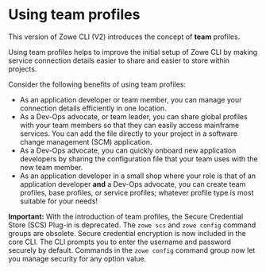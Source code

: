 # Using team profiles

This version of Zowe CLI (V2) introduces the concept of **team** profiles.

Using team profiles helps to improve the initial setup of Zowe CLI by making service connection details easier to share and easier to store within projects.

Consider the following benefits of using team profiles:

- As an application developer or team member, you can manage your connection details efficiently in one location.
- As a Dev-Ops advocate, or team leader, you can share global profiles with your team members so that they can easily access mainframe services. You can add the file directly to your project in a software change management (SCM) application.
- As a Dev-Ops advocate, you can quickly onboard new application developers by sharing the configuration file that your team uses with the new team member.
- As an application developer in a small shop where your role is that of an application developer **and** a Dev-Ops advocate, you can create team profiles, base profiles, or service profiles; whatever profile type is most suitable for your needs!  

**Important:** With the introduction of team profiles, the Secure Credential Store (SCS) Plug-in is deprecated. The `zowe scs` and `zowe config` command groups are obsolete. Secure credential encryption is now included in the core CLI. The CLI prompts you to enter the username and password securely by default. Commands in the `zowe config` command group now let you manage security for any option value.
